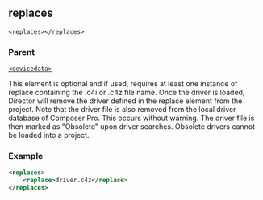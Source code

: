 
## replaces

`<replaces></replaces>`

### Parent

[`<devicedata>`][1]


This element  is optional and if used, requires at least one instance of replace containing the .c4i or .c4z file name. Once the driver is loaded, Director will remove the driver defined in the replace element from the project. Note that the driver file is also removed from the local driver database of Composer Pro. This occurs without warning. The driver file is then marked as "Obsolete" upon driver searches. Obsolete drivers cannot be loaded into a project.


### Example

```xml
<replaces>
	<replace>driver.c4z</replace>
</replaces>	
```

[1]:	hhttps://snap-one.github.io/docs-driverworks-xml/#common-xml-devicedata